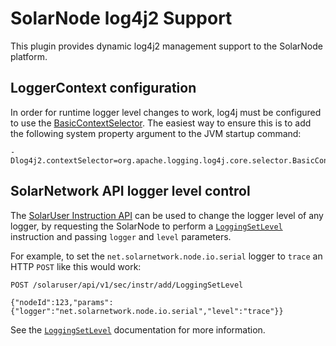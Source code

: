 # SolarNode log4j2 Support

This plugin provides dynamic log4j2 management support to the SolarNode platform.

## LoggerContext configuration

In order for runtime logger level changes to work, log4j must be configured to use the
[BasicContextSelector][osgi-context]. The easiest way to ensure this is to add the following system
property argument to the JVM startup command:

```
-Dlog4j2.contextSelector=org.apache.logging.log4j.core.selector.BasicContextSelector
```

[osgi-context]: https://logging.apache.org/log4j/2.x/manual/logsep.html#osgi-applications

## SolarNetwork API logger level control

The [SolarUser Instruction API][instr-api] can be used to change the logger level of any logger, by
requesting the SolarNode to perform a [`LoggingSetLevel`][LoggingSetLevel] instruction and passing
`logger` and `level` parameters.

For example, to set the `net.solarnetwork.node.io.serial` logger to `trace` an HTTP `POST` like this
would work:

```
POST /solaruser/api/v1/sec/instr/add/LoggingSetLevel

{"nodeId":123,"params":{"logger":"net.solarnetwork.node.io.serial","level":"trace"}}
```

See the [`LoggingSetLevel`][LoggingSetLevel] documentation for more information.

[instr-api]: https://github.com/SolarNetwork/solarnetwork/wiki/SolarUser-API#queue-instruction
[LoggingSetLevel]: https://github.com/SolarNetwork/solarnetwork/wiki/SolarUser-API-enumerated-types#loggingsetlevel
